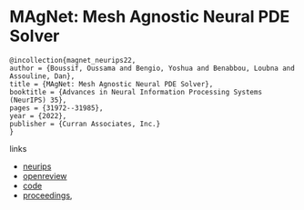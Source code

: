 # MAgNet: Mesh Agnostic Neural PDE Solver

```
@incollection{magnet_neurips22,
author = {Boussif, Oussama and Bengio, Yoshua and Benabbou, Loubna and Assouline, Dan},
title = {MAgNet: Mesh Agnostic Neural PDE Solver},
booktitle = {Advances in Neural Information Processing Systems (NeurIPS) 35},
pages = {31972--31985},
year = {2022},
publisher = {Curran Associates, Inc.}
}
```

links
- [neurips](https://nips.cc/Conferences/2022/Schedule?showEvent=52976)
- [openreview](https://openreview.net/forum?id=bx2roi8hca8)
- [code](https://github.com/jaggbow/magnet)
- [proceedings](https://papers.nips.cc//paper_files/paper/2022/hash/cf4c7ee0734cdfe09a099cf6cd7b117a-Abstract-Conference.html),

